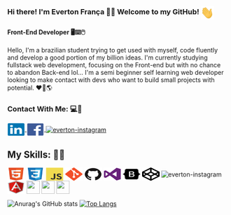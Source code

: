 ### Hi there! I'm Everton França :man_in_tuxedo: Welcome to my GitHub! <img align="center" height="30" width="30" src="https://raw.githubusercontent.com/ABSphreak/ABSphreak/master/gifs/Hi.gif" style="max-width:100%;"></img>

#### Front-End Developer :desktop_computer::keyboard::computer_mouse:
Hello, I'm a brazilian student trying to get used with myself, code fluently and develop a good portion of my billion ideas. I'm currently studying fullstack web development, focusing on the Front-end but with no chance to abandon Back-end lol... I'm a semi beginner self learning web developer looking to make contact with devs who want to build small projects with potential. :heart:💙:earth_americas:


### Contact With Me: 💻📱
<a href="https://www.linkedin.com/in/everton-fran%C3%A7a-a154a516a/" target="_blank">
  <img align="center" alt="everton-linkedin" height="30" width="40" src="https://raw.githubusercontent.com/devicons/devicon/master/icons/linkedin/linkedin-original.svg" style="max-width:100%;">
  </a>
  <a href="https://www.facebook.com/everton.franca.16" target="_blank">
  <img align="center" alt="everton-facebook" height="30" width="40" src="https://raw.githubusercontent.com/devicons/devicon/master/icons/facebook/facebook-original.svg" style="max-width:100%;">
  </a>
  <a href="https://www.instagram.com/evertonfranca_" target="_blank">
  <img align="center" alt="everton-instagram" height="30" width="40" src="https://cdn.jsdelivr.net/npm/simple-icons@3.0.1/icons/instagram.svg" style="max-width:100%;">
  </a>
  
 
  

## My Skills: :man_technologist:

<img align="center" alt="everton-instagram" height="30" width="40" src="https://raw.githubusercontent.com/devicons/devicon/master/icons/html5/html5-original.svg" style="max-width:100%;"></img>
<img align="center" alt="everton-instagram" height="30" width="40" src="https://raw.githubusercontent.com/devicons/devicon/master/icons/css3/css3-original.svg" style="max-width:100%;"></img>
<img align="center" alt="everton-instagram" height="30" width="40" src="https://raw.githubusercontent.com/devicons/devicon/master/icons/javascript/javascript-original.svg" style="max-width:100%;"></img>
<img align="center" alt="everton-instagram" height="30" width="40" src="https://raw.githubusercontent.com/devicons/devicon/master/icons/git/git-original.svg" style="max-width:100%;"></img>
<img align="center" alt="everton-instagram" height="30" width="40" src="https://raw.githubusercontent.com/devicons/devicon/master/icons/github/github-original.svg" style="max-width:100%;"></img>
<img align="center" alt="everton-instagram" height="30" width="40" src="https://raw.githubusercontent.com/devicons/devicon/master/icons/visualstudio/visualstudio-plain.svg" style="max-width:100%;"></img>
<img align="center" alt="everton-instagram" height="30" width="40" src="https://raw.githubusercontent.com/devicons/devicon/master/icons/bootstrap/bootstrap-plain.svg" style="max-width:100%;"></img>
<img align="center" alt="everton-instagram" height="30" width="40" src="https://raw.githubusercontent.com/devicons/devicon/master/icons/codepen/codepen-plain.svg" style="max-width:100%;"></img>
<img align="center" alt="everton-instagram" height="30" width="40" src="https://cdn.jsdelivr.net/gh/devicons/devicon/icons/microsoftsqlserver/microsoftsqlserver-plain.svg" style="max-width:100%;"></img>
<img align="center" alt="everton-instagram" height="30" width="40" src="https://raw.githubusercontent.com/devicons/devicon/master/icons/angularjs/angularjs-original.svg" style="max-width:100%;"></img>
<img align="center" height="30" width="30" src="https://cdn.dribbble.com/users/1169868/avatars/normal/e546fafff6f48ae43bdbc25ab2460fcb.png?1475594720" style="max-width:100%;"></img>
<img align="center" height="30" width="30" src="https://cdn.jsdelivr.net/gh/devicons/devicon/icons/react/react-original.svg" style="max-width:100%;"></img>
<img align="center" height="30" width="30" src="https://cdn.jsdelivr.net/gh/devicons/devicon/icons/python/python-original.svg" style="max-width:100%;"></img>
          
 


![Anurag's GitHub stats](https://github-readme-stats.vercel.app/api?username=evertonfranca-ie&show_icons=true&theme=algolia)
[![Top Langs](https://github-readme-stats.vercel.app/api/top-langs/?username=evertonfranca-ie&layout=compact)](https://github.com/evertonfranca-ie/github-readme-stats)



<!--
**evertonfranca-ie/evertonfranca-ie** is a ✨ _special_ ✨ repository because its `README.md` (this file) appears on your GitHub profile.

Here are some ideas to get you started:

- 🔭 I’m currently working on ...
- 🌱 I’m currently learning ...
- 👯 I’m looking to collaborate on ...
- 🤔 I’m looking for help with ...
- 💬 Ask me about ...
- 📫 How to reach me: ...
- 😄 Pronouns: ...
- ⚡ Fun fact: ...
-->
